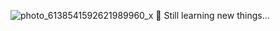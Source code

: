 ![photo_6138541592621989960_x](https://github.com/user-attachments/assets/a581d7ca-79d9-46b3-94b3-d8c74d19612a)
🌱 Still learning new things...
<!--
**ChimpsCode/ChimpsCode** is a ✨ _special_ ✨ repository because its `README.md` (this file) appears on your GitHub profile.

Here are some ideas to get you started:

- 🔭 I’m currently working on ...
- 🌱 I’m currently learning ...
- 👯 I’m looking to collaborate on ...
- 🤔 I’m looking for help with ...
- 💬 Ask me about ...
- 📫 How to reach me: ...
- 😄 Pronouns: ...
- ⚡ Fun fact: ...
-->
